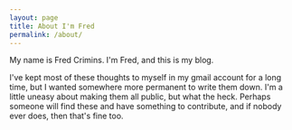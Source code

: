 ```yaml
---
layout: page
title: About I'm Fred
permalink: /about/
---
```


My name is Fred Crimins.  I'm Fred, and this is my blog.

I've kept most of these thoughts to myself in my gmail account for a long time, but I wanted somewhere more permanent to write them down.  I'm a little uneasy about making them all public, but what the heck.  Perhaps someone will find these and have something to contribute, and if nobody ever does, then that's fine too.
